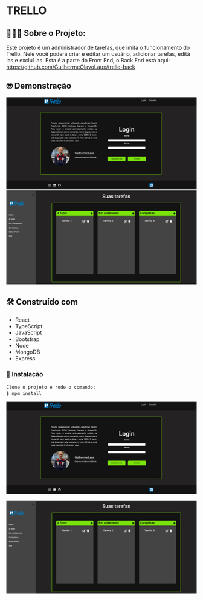 # TRELLO

## 👩🏻‍💻 Sobre o Projeto:
Este projeto é um administrador de tarefas, que imita o funcionamento do Trello. Nele você poderá criar e editar um usuário, adicionar tarefas, editá las e excluí las. Esta é a parte do Front End, o Back End está aqui: https://github.com/GuilhermeOlavoLaux/trello-back

## 🤓 Demonstração
 <img src="/src/assets/images/PaginaInicial.png">
 <img src="/src/assets/images/Tarefas.png">
 

## 🛠️ Construído com
* React 
* TypeScript 
* JavaScript
* Bootstrap
* Node
* MongoDB
* Express

### 🔧 Instalação

```
Clone o projeto e rode o comando:
$ npm install
```

 ![](\src\assets\images\PaginaInicial.png)
 
 ![](\src\assets\images\Tarefas.png)
